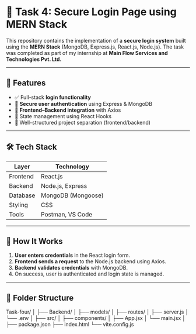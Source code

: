 # 🔐 Task 4: Secure Login Page using MERN Stack

This repository contains the implementation of a **secure login system** built using the **MERN Stack** (MongoDB, Express.js, React.js, Node.js). The task was completed as part of my internship at **Main Flow Services and Technologies Pvt. Ltd.**

---

## 📌 Features

- ✅ Full-stack **login functionality**
- 🔐 **Secure user authentication** using Express & MongoDB
- 🔗 **Frontend–Backend integration** with Axios
- 🧠 State management using React Hooks
- 📁 Well-structured project separation (frontend/backend)

---

## 🛠️ Tech Stack

| Layer       | Technology       |
|-------------|------------------|
| Frontend    | React.js         |
| Backend     | Node.js, Express |
| Database    | MongoDB (Mongoose) |
| Styling     | CSS              |
| Tools       | Postman, VS Code |

---

## 🚀 How It Works

1. **User enters credentials** in the React login form.
2. **Frontend sends a request** to the Node.js backend using Axios.
3. **Backend validates credentials** with MongoDB.
4. On success, user is authenticated and login state is managed.

---

## 📂 Folder Structure

Task-four/
│
├── Backend/
│ ├── models/
│ ├── routes/
│ ├── server.js
│ └── .env
│
├── src/
│ ├── components/
│ ├── App.jsx
│ └── main.jsx
│
├── package.json
├── index.html
└── vite.config.js
